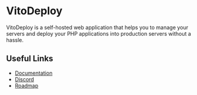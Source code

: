# VitoDeploy

VitoDeploy is a self-hosted web application that helps you to manage your servers and deploy your PHP applications into production servers without a hassle.

## Useful Links

- [Documentation](https://vitodeploy.com)
- [Discord](https://discord.gg/uZeeHZZnm5)
- [Roadmap](https://github.com/orgs/vitodeploy/projects/5)

